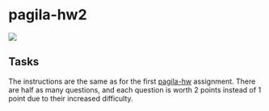 # pagila-hw2
[![](https://github.com/erdsal4/pagila-hw2/workflows/tests/badge.svg)](https://github.com/erdsal4/pagila-hw2/actions?query=workflow%3Atests)

## Tasks

The instructions are the same as for the first [pagila-hw](https://github.com/mikeizbicki/pagila-hw) assignment.
There are half as many questions, and each question is worth 2 points instead of 1 point due to their increased difficulty.

